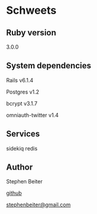 # Schweets

## Ruby version

3.0.0

## System dependencies

Rails v6.1.4

Postgres v1.2

bcrypt v3.1.7

omniauth-twitter v1.4

## Services

sidekiq
redis

## Author

Stephen Beiter

[github](https://github.com/stephenbeiter)

[stephenbeiter@gmail.com](mailto:stephenbeiter@gmail.com)
